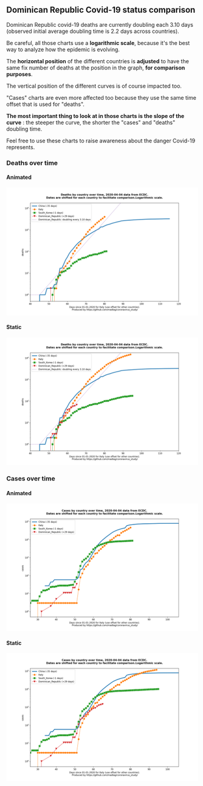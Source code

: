 ## Dominican Republic Covid-19 status comparison 

Dominican Republic covid-19 deaths are currently doubling each 3.10 days (observed initial average doubling time is 2.2 days across countries).



Be careful, all those charts use a **logarithmic scale**, because it's the best way to analyze how the epidemic is evolving.
 
The **horizontal position** of the different countries is **adjusted** to have the same fix number of deaths at the position in the graph, **for comparison purposes**.

The vertical position of the different curves is of course impacted too.

"Cases" charts are even more affected too because they use the same time offset that is used for "deaths".

**The most important thing to look at in those charts is the slope of the curve** : the steeper the curve, the shorter the "cases" and "deaths" doubling time.

Feel free to use these charts to raise awareness about the danger Covid-19 represents. 


 
### Deaths over time
 
#### Animated
![Dominican Republic covid-19 deaths animated chart](https://raw.githubusercontent.com/madlag/coronavirus_study/master/notebooks/graphs/2020-04-04/countries/Dominican_Republic/2020-04-04_Dominican_Republic_deaths.gif "Dominican Republic covid-19 deaths animated chart")   
 
#### Static
![Dominican Republic covid-19 deaths static chart](https://raw.githubusercontent.com/madlag/coronavirus_study/master/notebooks/graphs/2020-04-04/countries/Dominican_Republic/2020-04-04_Dominican_Republic_deaths.png "Dominican Republic covid-19 deaths static chart")   

 
### Cases over time
 
#### Animated
![Dominican Republic covid-19 cases animated chart](https://raw.githubusercontent.com/madlag/coronavirus_study/master/notebooks/graphs/2020-04-04/countries/Dominican_Republic/2020-04-04_Dominican_Republic_cases.gif "Dominican Republic covid-19 cases animated chart")   
 
#### Static
![Dominican Republic covid-19 cases static chart](https://raw.githubusercontent.com/madlag/coronavirus_study/master/notebooks/graphs/2020-04-04/countries/Dominican_Republic/2020-04-04_Dominican_Republic_cases.png "Dominican Republic covid-19 cases static chart")   

